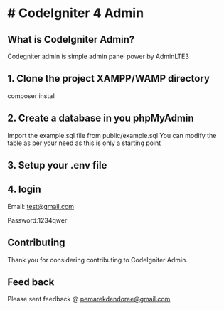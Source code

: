 # # CodeIgniter 4 Admin 
## What is CodeIgniter Admin?
Codegniter admin is simple admin panel power by AdminLTE3 
## 1. Clone the project XAMPP/WAMP directory
composer install
## 2. Create a database in you phpMyAdmin 
Import the example.sql file from public/example.sql
You can modify the table as per your need as this is only a starting point

## 3. Setup your .env file

## 4. login 
Email: test@gmail.com

Password:1234qwer


## Contributing
Thank you for considering contributing to CodeIgniter Admin. 

## Feed back
Please sent feedback @ pemarekdendoree@gmail.com




